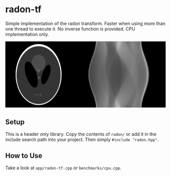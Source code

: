 # radon-tf
Simple implementation of the radon transform. Faster when using more than one thread to execute it. No inverse function is provided. CPU implementation only.

![example](samples/phantom_sinogram.png)

## Setup
This is a header only library. Copy the contents of `radon/` or add it in the include search path into your project. Then simply `#include "radon.hpp"`.

## How to Use
Take a look at `app/radon-tf.cpp` or `benchmarks/cpu.cpp`.